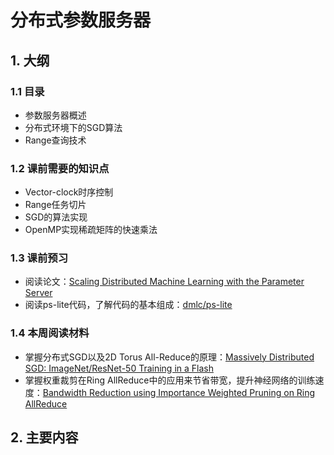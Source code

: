 # 分布式参数服务器

## 1. 大纲

### 1.1 目录

+ 参数服务器概述
+ 分布式环境下的SGD算法
+ Range查询技术

### 1.2 课前需要的知识点

+ Vector-clock时序控制
+ Range任务切片
+ SGD的算法实现
+ OpenMP实现稀疏矩阵的快速乘法

### 1.3 课前预习

+ 阅读论文：[Scaling Distributed Machine Learning with the Parameter Server](http://www.cs.cmu.edu/~muli/file/parameter_server_osdi14.pdf)
+ 阅读ps-lite代码，了解代码的基本组成：[dmlc/ps-lite](https://github.com/dmlc/ps-lite)

### 1.4 本周阅读材料

+ 掌握分布式SGD以及2D Torus All-Reduce的原理：[Massively Distributed SGD: ImageNet/ResNet-50 Training in a Flash](https://arxiv.org/abs/1811.05233)
+ 掌握权重裁剪在Ring AllReduce中的应用来节省带宽，提升神经网络的训练速度：[Bandwidth Reduction using Importance Weighted Pruning on Ring AllReduce](https://arxiv.org/abs/1901.01544)

## 2. 主要内容




